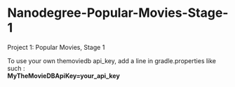 # Nanodegree-Popular-Movies-Stage-1
Project 1: Popular Movies, Stage 1

To use your own themoviedb api_key, add a line in gradle.properties like such :<br />
<B>MyTheMovieDBApiKey=your_api_key</b>
